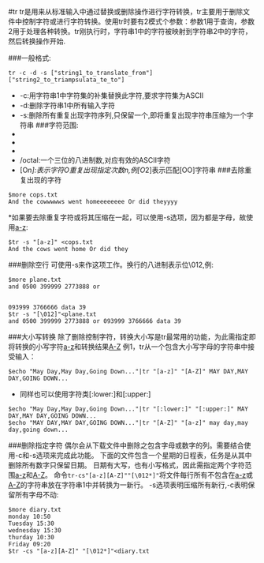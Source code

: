#tr
tr是用来从标准输入中通过替换或删除操作进行字符转换，tr主要用于删除文件中控制字符或进行字符转换。使用tr时要有2模式个参数：参数1用于查询，参数2用于处理各种转换。tr刚执行时，字符串1中的字符被映射到字符串2中的字符，然后转换操作开始.

###一般格式:
  ```shell
  tr -c -d -s ["string1_to_translate_from"] ["string2_to_triampsulata_te_to"]
  ```
  + -c:用字符串1中字符集的补集替换此字符,要求字符集为ASCII 
  + -d:删除字符串1中所有输入字符 
  + -s:删除所有重复出现字符序列,只保留一个,即将重复出现字符串压缩为一个字符串
###字符范围:
  + [a-z]:a-z内的字符组成的字符串 
  + [A-Z]:A-Z内的字符组成的字符串 
  + [0-9]:数字串 
  + /octal:一个三位的八进制数,对应有效的ASCII字符 
  + \[O*n\]:表示字符O重复出现指定次数n,例[O*2]表示匹配[OO]字符串
###去除重复出现的字符
```
$more cops.txt
And the cowwwwws went homeeeeeeee Or did theyyyy
```
*如果要去除重复字符或将其压缩在一起，可以使用-s选项，因为都是字母，故使用[a-z]: 
```
$tr -s "[a-z]" <cops.txt 
And the cows went home Or did they
```
###删除空行
可使用-s来作这项工作。换行的八进制表示位\012,例: 
```
$more plane.txt 
and 0500 399999 2773888 or


093999 3766666 data 39
$tr -s "[\012]"<plane.txt
and 0500 399999 2773888 or 093999 3766666 data 39
```
###大小写转换
  除了删除控制字符，转换大小写是tr最常用的功能，为此需指定即将转换的小写字符[a-z]和转换结果[A-Z]
  例1，tr从一个包含大小写字母的字符串中接受输入：
```
$echo "May Day,May Day,Going Down..."|tr "[a-z]" "[A-Z]" MAY DAY,MAY DAY,GOING DOWN...
```
 + 同样也可以使用字符类[:lower:]和[:upper:] 
```
$echo "May Day,May Day,Going Down..."|tr "[:lower:]" "[:upper:]" MAY DAY,MAY DAY,GOING DOWN...
$echo "MAY DAY,MAY DAY,GOING DOWN..."|tr "[A-Z]" "[a-z]" may day,may day,going down...
```
###删除指定字符
    偶尔会从下载文件中删除之包含字母或数字的列。需要结合使用-c和-s选项来完成此功能。
    下面的文件包含一个星期的日程表，任务是从其中删除所有数字只保留日期。
    日期有大写，也有小写格式，因此需指定两个字符范围[a-z]和[A-Z]。
    命令`tr-cs"[a-z][A-Z]""[\012*]"`将文件每行所有不包含在[a-z]或[A-Z]的字符串放在字符串1中并转换为一新行。
    -s选项表明压缩所有新行,-c表明保留所有字母不动:
```
$more diary.txt
monday 10:50 
Tuesday 15:30 
wednesday 15:30 
thurday 10:30 
Friday 09:20
$tr -cs "[a-z][A-Z]" "[\012*]"<diary.txt
```
